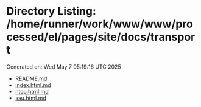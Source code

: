 # Directory Listing: /home/runner/work/www/www/processed/el/pages/site/docs/transport
Generated on: Wed May  7 05:19:16 UTC 2025

- [README.md](README.md)
- [index.html.md](index.html.md)
- [ntcp.html.md](ntcp.html.md)
- [ssu.html.md](ssu.html.md)
